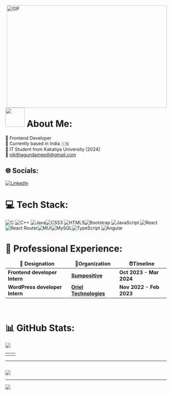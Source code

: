 

 <img align="right" alt="GIF" src="https://github.com/arsentieva/arsentieva/blob/main/code.gif?raw=true" width="500" height="320" />


# <img src="https://media.giphy.com/media/WUlplcMpOCEmTGBtBW/giphy.gif" width="60">   About Me:   
🧭 Frontend Developer<br>🏡 Currently based in India 🇮🇳<br>🏫 IT Student from Kakatiya University [2024]<br>📧 nikithagundameedi@gmail.com<br>

## 🌐 Socials:
[![LinkedIn](https://img.shields.io/badge/LinkedIn-%230077B5.svg?logo=linkedin&logoColor=white)](https://www.linkedin.com/in/nikhitha-gundameedi-3b6699226/)

# 💻 Tech Stack:
![C](https://img.shields.io/badge/c-%2300599C.svg?style=for-the-badge&logo=c&logoColor=white) ![C++](https://img.shields.io/badge/c++-%2300599C.svg?style=for-the-badge&logo=c%2B%2B&logoColor=white) ![Java](https://img.shields.io/badge/java-%23ED8B00.svg?style=for-the-badge&logo=java&logoColor=white)![CSS3](https://img.shields.io/badge/css3-%231572B6.svg?style=for-the-badge&logo=css3&logoColor=white)  ![HTML5](https://img.shields.io/badge/html5-%23E34F26.svg?style=for-the-badge&logo=html5&logoColor=white)![Bootstrap](https://img.shields.io/badge/bootstrap-%23563D7C.svg?style=for-the-badge&logo=bootstrap&logoColor=white) ![JavaScript](https://img.shields.io/badge/javascript-%23323330.svg?style=for-the-badge&logo=javascript&logoColor=%23F7DF1E) ![React](https://img.shields.io/badge/react-%2320232a.svg?style=for-the-badge&logo=react&logoColor=%2361DAFB) ![React Router](https://img.shields.io/badge/React_Router-CA4245?style=for-the-badge&logo=react-router&logoColor=white)![MUI](https://img.shields.io/badge/MUI-%230081CB.svg?style=for-the-badge&logo=material-ui&logoColor=white)![MySQL](https://img.shields.io/badge/mysql-%2300f.svg?style=for-the-badge&logo=mysql&logoColor=white)![TypeScript](https://img.shields.io/badge/typescript-%23007ACC.svg?style=for-the-badge&logo=typescript&logoColor=white) ![Angular](https://upload.wikimedia.org/wikipedia/commons/c/cf/Angular_full_color_logo.svg)
# 🚀 Professional Experience:
<table align="center">
  <thead align="center">
    <tr border: none;>
      <td><b> 💼 Designation </b></td> 
      <td><b> 🏢Organization </b></td> 
      <td><b> ⏰Timeline  </b></td> 
      </tr>
  </thead>
  <tbody> 
    <tr>
      <td> <b>  Frontend developer Intern</b> </td>
      <td><a href="http://www.sumpositive.com//"/><b>Sumpositive</b></a></td>
      <td> <b> Oct 2023 - Mar 2024</b> </td>
   </tr>
    <tr>
      <td> <b> WordPress developer Intern</b> </td>
      <td><a href="https://www.myoriel.com/"/><b>Oriel Technologies</b></a></td>
      <td> <b>Nov 2022 - Feb 2023 </b> </td>
   </tr>
   </tbody>	 
</table>

<br/>

# 📊 GitHub Stats:


<img src="https://user-images.githubusercontent.com/73097560/115834477-dbab4500-a447-11eb-908a-139a6edaec5c.gif"></a>

<table>
  <tr>
    <td><img src="https://github-readme-stats.vercel.app/api?username=NikhithaGundameedi&show_icons=true&theme=dark&locale=en&include_all_commits=true&count_private==true" alt="" /></td>
    <td><img align="center" src="https://github-readme-streak-stats.herokuapp.com/?user=NikhithaGundameedi&theme=dark" alt="" /></td>
  </tr>
</table>

---

<div align="center">
  <p>
    <img src="https://github-readme-stats.vercel.app/api/top-langs?username=NikhithaGundameedi&show_icons=true&theme=dark&locale=en&layout=compact&include_all_commits=true&count_private==true" alt="" />
  </p>
 </div> 
<img src="https://user-images.githubusercontent.com/73097560/115834477-dbab4500-a447-11eb-908a-139a6edaec5c.gif"></a>




---
[![](https://visitcount.itsvg.in/api?id=NikhithaGundameedi&icon=0&color=0)](https://visitcount.itsvg.in)

